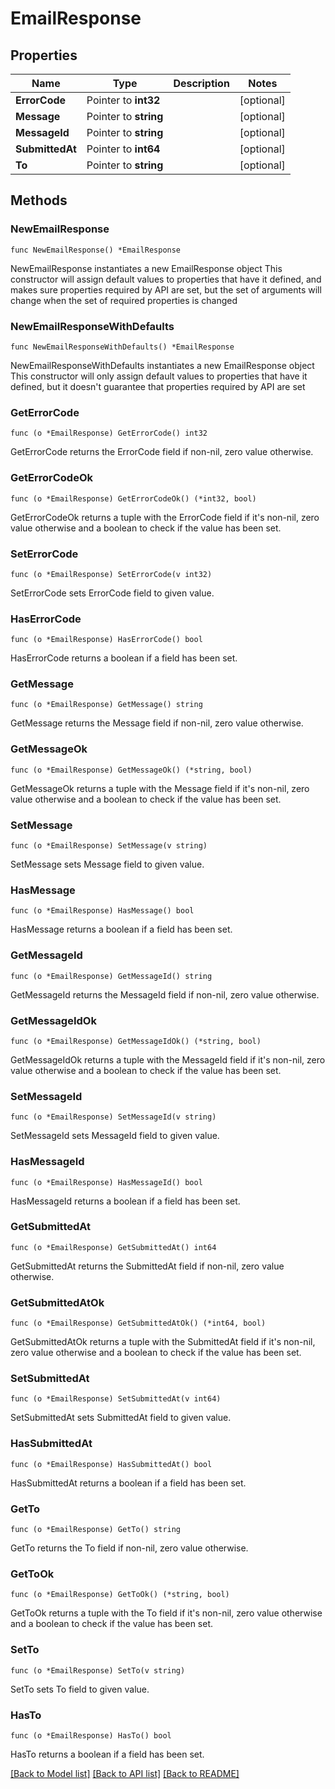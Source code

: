 # EmailResponse

## Properties

Name | Type | Description | Notes
------------ | ------------- | ------------- | -------------
**ErrorCode** | Pointer to **int32** |  | [optional] 
**Message** | Pointer to **string** |  | [optional] 
**MessageId** | Pointer to **string** |  | [optional] 
**SubmittedAt** | Pointer to **int64** |  | [optional] 
**To** | Pointer to **string** |  | [optional] 

## Methods

### NewEmailResponse

`func NewEmailResponse() *EmailResponse`

NewEmailResponse instantiates a new EmailResponse object
This constructor will assign default values to properties that have it defined,
and makes sure properties required by API are set, but the set of arguments
will change when the set of required properties is changed

### NewEmailResponseWithDefaults

`func NewEmailResponseWithDefaults() *EmailResponse`

NewEmailResponseWithDefaults instantiates a new EmailResponse object
This constructor will only assign default values to properties that have it defined,
but it doesn't guarantee that properties required by API are set

### GetErrorCode

`func (o *EmailResponse) GetErrorCode() int32`

GetErrorCode returns the ErrorCode field if non-nil, zero value otherwise.

### GetErrorCodeOk

`func (o *EmailResponse) GetErrorCodeOk() (*int32, bool)`

GetErrorCodeOk returns a tuple with the ErrorCode field if it's non-nil, zero value otherwise
and a boolean to check if the value has been set.

### SetErrorCode

`func (o *EmailResponse) SetErrorCode(v int32)`

SetErrorCode sets ErrorCode field to given value.

### HasErrorCode

`func (o *EmailResponse) HasErrorCode() bool`

HasErrorCode returns a boolean if a field has been set.

### GetMessage

`func (o *EmailResponse) GetMessage() string`

GetMessage returns the Message field if non-nil, zero value otherwise.

### GetMessageOk

`func (o *EmailResponse) GetMessageOk() (*string, bool)`

GetMessageOk returns a tuple with the Message field if it's non-nil, zero value otherwise
and a boolean to check if the value has been set.

### SetMessage

`func (o *EmailResponse) SetMessage(v string)`

SetMessage sets Message field to given value.

### HasMessage

`func (o *EmailResponse) HasMessage() bool`

HasMessage returns a boolean if a field has been set.

### GetMessageId

`func (o *EmailResponse) GetMessageId() string`

GetMessageId returns the MessageId field if non-nil, zero value otherwise.

### GetMessageIdOk

`func (o *EmailResponse) GetMessageIdOk() (*string, bool)`

GetMessageIdOk returns a tuple with the MessageId field if it's non-nil, zero value otherwise
and a boolean to check if the value has been set.

### SetMessageId

`func (o *EmailResponse) SetMessageId(v string)`

SetMessageId sets MessageId field to given value.

### HasMessageId

`func (o *EmailResponse) HasMessageId() bool`

HasMessageId returns a boolean if a field has been set.

### GetSubmittedAt

`func (o *EmailResponse) GetSubmittedAt() int64`

GetSubmittedAt returns the SubmittedAt field if non-nil, zero value otherwise.

### GetSubmittedAtOk

`func (o *EmailResponse) GetSubmittedAtOk() (*int64, bool)`

GetSubmittedAtOk returns a tuple with the SubmittedAt field if it's non-nil, zero value otherwise
and a boolean to check if the value has been set.

### SetSubmittedAt

`func (o *EmailResponse) SetSubmittedAt(v int64)`

SetSubmittedAt sets SubmittedAt field to given value.

### HasSubmittedAt

`func (o *EmailResponse) HasSubmittedAt() bool`

HasSubmittedAt returns a boolean if a field has been set.

### GetTo

`func (o *EmailResponse) GetTo() string`

GetTo returns the To field if non-nil, zero value otherwise.

### GetToOk

`func (o *EmailResponse) GetToOk() (*string, bool)`

GetToOk returns a tuple with the To field if it's non-nil, zero value otherwise
and a boolean to check if the value has been set.

### SetTo

`func (o *EmailResponse) SetTo(v string)`

SetTo sets To field to given value.

### HasTo

`func (o *EmailResponse) HasTo() bool`

HasTo returns a boolean if a field has been set.


[[Back to Model list]](../README.md#documentation-for-models) [[Back to API list]](../README.md#documentation-for-api-endpoints) [[Back to README]](../README.md)



